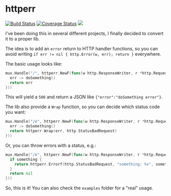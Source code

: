 # httperr

[![Build Status](https://img.shields.io/github/actions/workflow/status/caarlos0/httperr/build.yml?branch=main&style=for-the-badge)](https://github.com/caarlos0/httperr/actions?workflow=build)
[![Coverage Status](https://img.shields.io/codecov/c/gh/caarlos0/httperr.svg?logo=codecov&style=for-the-badge)](https://codecov.io/gh/caarlos0/httperr)
[![](http://img.shields.io/badge/godoc-reference-5272B4.svg?style=for-the-badge)](http://godoc.org/github.com/caarlos0/httperr)

I've been doing this in several different projects, I finally decided to
convert it to a proper lib.

The idea is to add an `error` return to HTTP handler functions, so you can
avoid writing `if err != nil { http.Error(w, err); return }` everywhere.

The basic usage looks like:

```go
mux.Handle("/", httperr.NewF(func(w http.ResponseWriter, r *http.Request) error {
  err := doSomething()
  return err
}))
```

This will yield a `500` and return a JSON like `{"error":"doSomething error"}`.

The lib also provide a `Wrap` function, so you can decide which status code
you want:

```go
mux.Handle("/e", httperr.NewF(func(w http.ResponseWriter, r *http.Request) error {
  err := doSomething()
  return httperr.Wrap(err, http.StatusBadRequest)
}))
```

Or, you can throw errors with a status, e.g.:

```go
mux.Handle("/e", httperr.NewF(func(w http.ResponseWriter, r *http.Request) error {
  if something {
	return httperr.Errorf(http.StatusBadRequest, "something: %v", something)
  }
  return nil
}))
```


So, this is it! You can also check the `examples` folder for a "real" usage.
